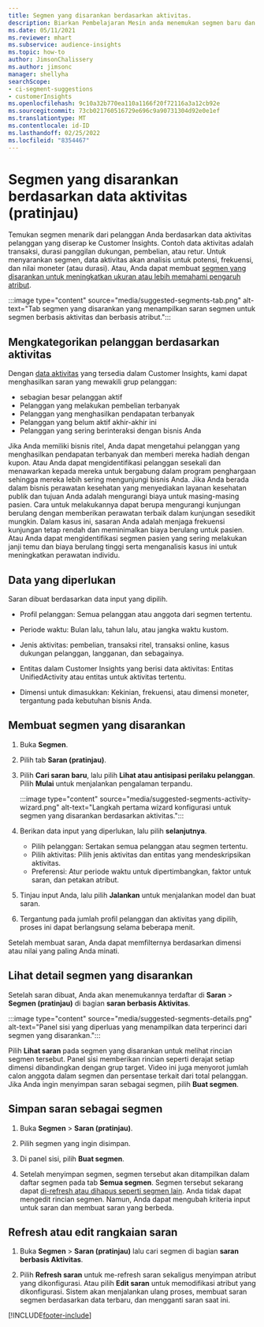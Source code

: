 ```yaml
---
title: Segmen yang disarankan berdasarkan aktivitas.
description: Biarkan Pembelajaran Mesin anda menemukan segmen baru dan menarik berdasarkan aktivitas pelanggan.
ms.date: 05/11/2021
ms.reviewer: mhart
ms.subservice: audience-insights
ms.topic: how-to
author: JimsonChalissery
ms.author: jimsonc
manager: shellyha
searchScope:
- ci-segment-suggestions
- customerInsights
ms.openlocfilehash: 9c10a32b770ea110a1166f20f72116a3a12cb92e
ms.sourcegitcommit: 73cb021760516729e696c9a90731304d92e0e1ef
ms.translationtype: MT
ms.contentlocale: id-ID
ms.lasthandoff: 02/25/2022
ms.locfileid: "8354467"
---
```

# <a name="suggested-segments-based-on-activity-data-preview"></a>Segmen yang disarankan berdasarkan data aktivitas (pratinjau)

Temukan segmen menarik dari pelanggan Anda berdasarkan data aktivitas pelanggan yang diserap ke Customer Insights. Contoh data aktivitas adalah transaksi, durasi panggilan dukungan, pembelian, atau retur. Untuk menyarankan segmen, data aktivitas akan analisis untuk potensi, frekuensi, dan nilai moneter (atau durasi). Atau, Anda dapat membuat [segmen yang disarankan untuk meningkatkan ukuran atau lebih memahami pengaruh atribut](suggested-segments.md).

:::image type="content" source="media/suggested-segments-tab.png" alt-text="Tab segmen yang disarankan yang menampilkan saran segmen untuk segmen berbasis aktivitas dan berbasis atribut.":::

## <a name="categorize-customers-by-activity"></a>Mengkategorikan pelanggan berdasarkan aktivitas

Dengan [data aktivitas](activities.md) yang tersedia dalam Customer Insights, kami dapat menghasilkan saran yang mewakili grup pelanggan:

- sebagian besar pelanggan aktif 
- Pelanggan yang melakukan pembelian terbanyak 
- Pelanggan yang menghasilkan pendapatan terbanyak 
- Pelanggan yang belum aktif akhir-akhir ini 
- Pelanggan yang sering berinteraksi dengan bisnis Anda  

Jika Anda memiliki bisnis ritel, Anda dapat mengetahui pelanggan yang menghasilkan pendapatan terbanyak dan memberi mereka hadiah dengan kupon. Atau Anda dapat mengidentifikasi pelanggan sesekali dan menawarkan kepada mereka untuk bergabung dalam program penghargaan sehingga mereka lebih sering mengunjungi bisnis Anda.
Jika Anda berada dalam bisnis perawatan kesehatan yang menyediakan layanan kesehatan publik dan tujuan Anda adalah mengurangi biaya untuk masing-masing pasien. Cara untuk melakukannya dapat berupa mengurangi kunjungan berulang dengan memberikan perawatan terbaik dalam kunjungan sesedikit mungkin. Dalam kasus ini, sasaran Anda adalah menjaga frekuensi kunjungan tetap rendah dan meminimalkan biaya berulang untuk pasien. Atau Anda dapat mengidentifikasi segmen pasien yang sering melakukan janji temu dan biaya berulang tinggi serta menganalisis kasus ini untuk meningkatkan perawatan individu. 

## <a name="required-data"></a>Data yang diperlukan

Saran dibuat berdasarkan data input yang dipilih. 

- Profil pelanggan: Semua pelanggan atau anggota dari segmen tertentu. 

- Periode waktu: Bulan lalu, tahun lalu, atau jangka waktu kustom.

- Jenis aktivitas: pembelian, transaksi ritel, transaksi online, kasus dukungan pelanggan, langganan, dan sebagainya.  

- Entitas dalam Customer Insights yang berisi data aktivitas: Entitas UnifiedActivity atau entitas untuk aktivitas tertentu. 

- Dimensi untuk dimasukkan: Kekinian, frekuensi, atau dimensi moneter, tergantung pada kebutuhan bisnis Anda.

## <a name="generate-suggested-segments"></a>Membuat segmen yang disarankan

1. Buka **Segmen**.

1. Pilih tab **Saran (pratinjau)**.

1. Pilih **Cari saran baru**, lalu pilih **Lihat atau antisipasi perilaku pelanggan**. Pilih **Mulai** untuk menjalankan pengalaman terpandu.

   :::image type="content" source="media/suggested-segments-activity-wizard.png" alt-text="Langkah pertama wizard konfigurasi untuk segmen yang disarankan berdasarkan aktivitas.":::

1. Berikan data input yang diperlukan, lalu pilih **selanjutnya**.

   - Pilih pelanggan: Sertakan semua pelanggan atau segmen tertentu.
   - Pilih aktivitas: Pilih jenis aktivitas dan entitas yang mendeskripsikan aktivitas.
   - Preferensi: Atur periode waktu untuk dipertimbangkan, faktor untuk saran, dan petakan atribut.

1. Tinjau input Anda, lalu pilih **Jalankan** untuk menjalankan model dan buat saran.

1. Tergantung pada jumlah profil pelanggan dan aktivitas yang dipilih, proses ini dapat berlangsung selama beberapa menit. 

Setelah membuat saran, Anda dapat memfilternya berdasarkan dimensi atau nilai yang paling Anda minati. 

## <a name="view-details-of-a-suggested-segment"></a>Lihat detail segmen yang disarankan

Setelah saran dibuat, Anda akan menemukannya terdaftar di **Saran** > **Segmen (pratinjau)** di bagian **saran berbasis Aktivitas**.

:::image type="content" source="media/suggested-segments-details.png" alt-text="Panel sisi yang diperluas yang menampilkan data terperinci dari segmen yang disarankan.":::

Pilih **Lihat saran** pada segmen yang disarankan untuk melihat rincian segmen tersebut. Panel sisi memberikan rincian seperti derajat setiap dimensi dibandingkan dengan grup target. Video ini juga menyorot jumlah calon anggota dalam segmen dan persentase terkait dari total pelanggan. Jika Anda ingin menyimpan saran sebagai segmen, pilih **Buat segmen**.    

## <a name="save-a-suggestion-as-a-segment"></a>Simpan saran sebagai segmen

1. Buka **Segmen** > **Saran (pratinjau)**.

1. Pilih segmen yang ingin disimpan. 

1. Di panel sisi, pilih **Buat segmen**. 

1. Setelah menyimpan segmen, segmen tersebut akan ditampilkan dalam daftar segmen pada tab **Semua segmen**. Segmen tersebut sekarang dapat [di-refresh atau dihapus seperti segmen lain](segments.md). Anda tidak dapat mengedit rincian segmen. Namun, Anda dapat mengubah kriteria input untuk saran dan membuat saran yang berbeda.

## <a name="refresh-or-edit-a-set-of-suggestions"></a>Refresh atau edit rangkaian saran

1. Buka **Segmen** > **Saran (pratinjau)** lalu cari segmen di bagian **saran berbasis Aktivitas**.

1. Pilih **Refresh saran** untuk me-refresh saran sekaligus menyimpan atribut yang dikonfigurasi. Atau pilih **Edit saran** untuk memodifikasi atribut yang dikonfigurasi. Sistem akan menjalankan ulang proses, membuat saran segmen berdasarkan data terbaru, dan mengganti saran saat ini.

[!INCLUDE[footer-include](../includes/footer-banner.md)]
